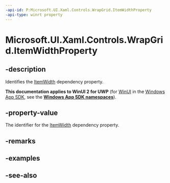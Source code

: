 ```yaml
---
-api-id: P:Microsoft.UI.Xaml.Controls.WrapGrid.ItemWidthProperty
-api-type: winrt property
---
```


<!-- Property syntax
public Windows.UI.Xaml.DependencyProperty ItemWidthProperty { get; }
-->

# Microsoft.UI.Xaml.Controls.WrapGrid.ItemWidthProperty

## -description
Identifies the [ItemWidth](wrapgrid_itemwidth.md) dependency property.

**This documentation applies to WinUI 2 for UWP** (for [WinUI](/windows/apps/winui/winui3/) in the [Windows App SDK](/windows/apps/windows-app-sdk/), see the **[Windows App SDK namespaces](/windows/windows-app-sdk/api/winrt/)**).

## -property-value
The identifier for the [ItemWidth](wrapgrid_itemwidth.md) dependency property.

## -remarks

## -examples

## -see-also
